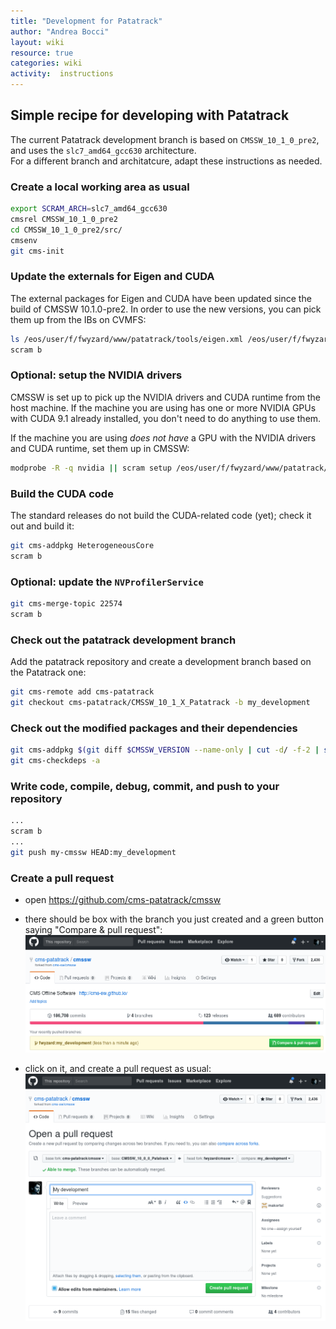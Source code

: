 ```yaml
---
title: "Development for Patatrack"
author: "Andrea Bocci"
layout: wiki
resource: true
categories: wiki
activity:  instructions
---
```


## Simple recipe for developing with Patatrack
The current Patatrack development branch is based on `CMSSW_10_1_0_pre2`, and uses the `slc7_amd64_gcc630` architecture.  
For a different branch and architatcure, adapt these instructions as needed.

### Create a local working area as usual
```bash
export SCRAM_ARCH=slc7_amd64_gcc630
cmsrel CMSSW_10_1_0_pre2
cd CMSSW_10_1_0_pre2/src/
cmsenv
git cms-init
```

### Update the externals for Eigen and CUDA
The external packages for Eigen and CUDA have been updated since the build of CMSSW 10.1.0-pre2.
In order to use the new versions, you can pick them up from the IBs on CVMFS: 
```bash
ls /eos/user/f/fwyzard/www/patatrack/tools/eigen.xml /eos/user/f/fwyzard/www/patatrack/tools/cuda*.xml | xargs -n1 scram setup
scram b
```

### Optional: setup the NVIDIA drivers
CMSSW is set up to pick up the NVIDIA drivers and CUDA runtime from the host machine.
If the machine you are using has one or more NVIDIA GPUs with CUDA 9.1 already installed, you don't need to do anything to use them.

If the machine you are using *does not have* a GPU with the NVIDIA drivers and CUDA runtime, set them up in CMSSW:
```bash
modprobe -R -q nvidia || scram setup /eos/user/f/fwyzard/www/patatrack/tools/nvidia-drivers.xml
```

### Build the CUDA code
The standard releases do not build the CUDA-related code (yet); check it out and build it:
```bash
git cms-addpkg HeterogeneousCore
scram b
```

### Optional: update the `NVProfilerService`
```bash
git cms-merge-topic 22574
scram b
```

### Check out the patatrack development branch
Add the patatrack repository and create a development branch based on the Patatrack one:
```bash
git cms-remote add cms-patatrack
git checkout cms-patatrack/CMSSW_10_1_X_Patatrack -b my_development
```

### Check out the modified packages and their dependencies
```bash
git cms-addpkg $(git diff $CMSSW_VERSION --name-only | cut -d/ -f-2 | sort -u)
git cms-checkdeps -a
```

### Write code, compile, debug, commit, and push to your repository
```bash
...
scram b
...
git push my-cmssw HEAD:my_development
```

### Create a pull request
  - open https://github.com/cms-patatrack/cmssw

  - there should be box with the branch you just created and a green button saying "Compare & pull request":
    ![Compare & pull request](screenshot1.png "Compare & pull request")

  - click on it, and create a pull request as usual:
    ![Create a pull request](screenshot2.png "Create a request")

